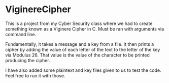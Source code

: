 # ViginereCipher
This is a project from my Cyber Security class where we had to create something known as a Viginere Cipher in C. Must be ran with arguments via command line.

Fundamentally, it takes a message and a key from a file. It then prints a cipher by adding the value of each letter of the text to the letter of the key via Modulus 26.
That value is the value of the character to be printed producing the cipher.

I have also added some plaintext and key files given to us to test the code. Feel free to run it with those.
